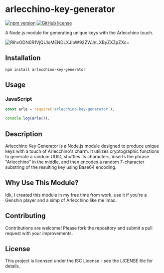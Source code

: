 # arlecchino-key-generator

[![npm version](https://img.shields.io/npm/v/arlecchino-key-generator.svg)](https://www.npmjs.com/package/arlecchino-key-generator)
[![GitHub license](https://img.shields.io/github/license/71Kevin/arlecchino-key-generator)](https://github.com/71Kevin/arlecchino-key-generator/LICENSE)

A Node.js module for generating unique keys with the Arlecchino touch.

![RlhvODN0R1VjQUloMENDLXJlbW92ZWJnLXByZXZpZXc=](https://github.com/71Kevin/arlecchino-key-generator/assets/37316637/6f086956-87d8-4488-b664-7b56ad6d3d94)

## Installation

```
npm install arlecchino-key-generator
```

## Usage

### JavaScript

```javascript
const arle = require('arlecchino-key-generator');

console.log(arle());
```

## Description

Arlecchino Key Generator is a Node.js module designed to produce unique keys with a touch of Arlecchino's charm. It utilizes cryptographic functions to generate a random UUID, shuffles its characters, inserts the phrase "Arlecchino" in the middle, and then encodes a random 7-character substring of the resulting key using Base64 encoding.

## Why Use This Module?

Idk, I created this module in my free time from work, use it if you're a Genshin player and a simp of Arlecchino like me lmao.

## Contributing

Contributions are welcome! Please fork the repository and submit a pull request with your improvements.

## License

This project is licensed under the ISC License - see the LICENSE file for details.
